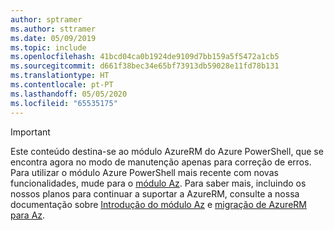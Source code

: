 ```yaml
---
author: sptramer
ms.author: sttramer
ms.date: 05/09/2019
ms.topic: include
ms.openlocfilehash: 41bcd04ca0b1924de9109d7bb159a5f5472a1cb5
ms.sourcegitcommit: d661f38bec34e65bf73913db59028e11fd78b131
ms.translationtype: HT
ms.contentlocale: pt-PT
ms.lasthandoff: 05/05/2020
ms.locfileid: "65535175"
---
```

> [!IMPORTANT]
>
> Este conteúdo destina-se ao módulo AzureRM do Azure PowerShell, que se encontra agora no modo de manutenção apenas para correção de erros.
> Para utilizar o módulo Azure PowerShell mais recente com novas funcionalidades, mude para o [módulo Az](/powershell/azure). Para saber mais, incluindo os nossos planos para continuar a suportar a AzureRM, consulte a nossa documentação sobre [Introdução do módulo Az](/powershell/azure/new-azureps-module-az) e [migração de AzureRM para Az](/powershell/azure/migrate-from-azurerm-to-az).
